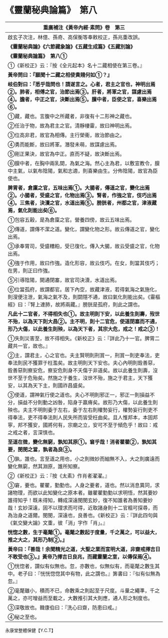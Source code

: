 # 《靈蘭秘典論篇》　第八

|**重廣補注《黃帝內經·素問》卷　第三**|
|---|
|啟玄子次注，林億、孫奇、高保衡等奉敕校正，孫兆重改誤。|
|**《靈蘭秘典論》《六節藏象論》《五藏生成篇》《五藏別論》**|
|**《靈蘭秘典論篇》　第八①**|
|①《新校正》云：『按《全元起本》名十二藏相使在第三卷。』|
|**黃帝問曰：『願聞十二藏之相使貴賤何如①？』**|
|**岐伯對曰：『悉乎哉問也！請遂言之。心者，君主之官也，神明出焉②。肺者，相傅之官，治節出焉③。肝者，將軍之官，謀慮出焉④。膽者，中正之官，決斷出焉⑤。膻中者，臣使之官，喜樂出焉⑥。**|
|①藏，藏也。言腹中之所藏者，非復有十二形神之藏也。|
|②任治于物，故為君主之官。清靜棲靈，故曰神明出焉。|
|③位高非君，故官為相傳。主行榮衞，故治節由之。|
|④勇而能斷，故曰將軍。潛發未萌，故謀慮出焉。|
|⑤剛正果決，故官為中正。直而不疑，故決斷出焉。|
|⑥膻中者，在胸中兩乳間，為氣之海。然心主為君，以敷宣教令，膻中主氣，以氣布陰陽，氣和志適，則喜樂由生。分佈陰陽，故官為臣使也。|
|**脾胃者，倉廩之官，五味出焉①。大腸者，傳道之官，變化出焉②。小腸者，受盛之官，化物出焉③。腎者，作強之官，伎巧出焉④。三焦者，決瀆之官，水道出焉⑤。膀胱者，州都之官，津液藏焉，氣化則能出矣⑥。**|
|①包容五榖，是為倉廩之官。營養四傍，故云五味出焉。|
|②傳道，謂傳不潔之道。變化，謂變化物之形。故云傳道之官，變化出焉。|
|③承奉胃司，受盛糟粕，受已復化，傳入大腸，故云受盛之官，化物出焉。|
|④強于作用，故曰作強。造化形容，故云伎巧。在女，則當其伎巧；在男，則正曰作強。|
|⑤引導陰陽，開通閉塞，故官司決瀆，水道出焉。|
|⑥位當孤府，故謂都官。居下內空，故藏津液，若得氣海之氣施化，則溲便注泄，氣海之氣不及，則閟隱不通，故曰氣化則能出矣。《靈樞經》曰：『腎上連肺，故將兩藏。』膀胱是孤府，則此之謂也。|
|**凡此十二官者，不得相失也①。故主明則下安，以此養生則壽，歿世不殆，以為天下則大昌②。主不明，則十二官危，使道閉塞而不通，形乃大傷，以此養生則殃，以為天下者，其宗大危，戒之！戒之③！**|
|①失則災害至，故不得相失。《新校正》云：『詳此乃十一官。脾胃二藏共一官，故也。』|
|②主，謂君主，心之官也。夫主賢明則刑賞一，刑賞一則吏奉法，吏奉法則民不獲罪于枉濫矣。故主明則天下安也。夫心內明則銓善惡，銓善惡則察安危，察安危則身不夭傷于非道矣。故以此養生則壽，沒世不至于危殆矣。然施之于養生，沒世不殆，施之于君主，天下獲安，以其為天下主，則國祚昌盛矣。|
|③使道，謂神氣行使之道也。夫心不明則邪正一，邪正一則損益不分，損益不分則動之凶咎，陷身于羸瘠矣。故形乃大傷，以此養生則殃也。夫主不明則委于左右，委于左右則權勢妄行，權勢妄行則吏不得奉法，吏不得奉法則人民失所而皆受枉曲矣。且人惟邦本，本固邦寧，邦不獲安，國將何有，宗廟之立，安可不至于傾危乎！故曰：戒之戒之者，言深慎也。|
|**至道在微，變化無窮，孰知其原①。窘乎哉！消者瞿瞿②，孰知其要，閔閔之當，孰者為良③。**|
|①孰，誰也。言至道之用也，小之則微妙而細無不入，大之則廣遠而變化無窮，然其淵原，誰所知察。|
|②《新校正》云：『按《太素》作肖者濯濯。』|
|③窘，要也。瞿瞿，勤勤也。人身之要者，道也。然以消息異同，求諸物理，而欲以此知變化之原本者。雖瞿瞿勤勤以求明悟，然其要妙誰得知乎！既未得知，轉成深遠閔閔玄妙，復不知誰者為善知要妙哉！玄妙深遠，固不以理求而可得，近取諸身則十二官粗可探尋，而為治身之道爾。閔閔，深遠也，良善也。《新校正》云：『詳此四句與《氣交變大論》文重，彼「消」字作「肖」。』|
|**恍惚之數，生于毫氂①。毫氂之數起于度量，千之萬之，可以益大，推之大之，其形乃制②。』**|
|**黃帝曰：『善哉！余聞精光之道，大聖之業而宣明大道，非齋戒擇吉日不敢受也③。』黃帝乃擇吉日良兆，而藏靈蘭之室，以傳保焉④。**|
|①恍惚者，謂似有似無也。忽，亦數也，似無似有，而毫氂之數生其中。老子曰：『恍恍惚惚其中有物，此之謂也。』筭書曰：『似有似無為忽。』|
|②毫氂雖小，積而不已，命數乘之則起至于尺度。斗量之繩準，千之萬之，亦可增益而至載之，大數推引其大則應，通人形之制度也。|
|③深敬故也。韓康伯曰：『洗心曰齋，防患曰戒。』|
|④秘之至也。|


永康堂整體保健【Y.C.T】


